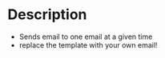# Description
* Sends email to one email at a given time
* replace the template with your own email!
